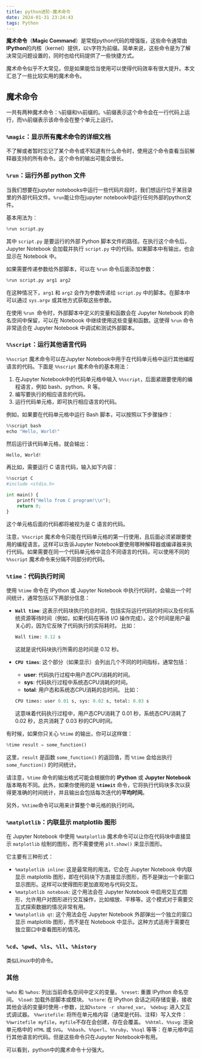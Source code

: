 ```yaml
---
title: python进阶-魔术命令
date: 2024-01-31 23:24:43
tags: Python
---
```


**魔术命令**（**Magic Command**）是常规python代码的增强版，这些命令通常由**IPython**的内核（kernel）提供，以`%`字符为前缀。简单来说，这些命令是为了解决常见问题设置的，同时也给代码提供了一些快捷方式。

魔术命令似乎不大常见，但是如果能恰当使用可以使得代码效率有很大提升。本文汇总了一些比较实用的魔术命令。

<!--more-->

## 魔术命令
一共有两种魔术命令：`%`前缀和`%%`前缀的。`%`前缀表示这个命令会在一行代码上运行，而`%%`前缀表示该命令会在整个单元上运行。
### `%magic`：显示所有魔术命令的详细文档

不了解或者暂时忘记了某个命令或不知道有什么命令时，使用这个命令查看当前解释器支持的所有命令。这个命令的输出可能会很长。

### `%run`：运行外部 python 文件

当我们想要在jupyter notebooks中运行一些代码片段时，我们想运行位于某目录里的外部代码文件。`%run`能让你在jupyter notebook中运行任何外部的python文件。

基本用法为：

```python
%run script.py
```

其中 `script.py` 是要运行的外部 Python 脚本文件的路径。在执行这个命令后，Jupyter Notebook 会加载并执行 `script.py` 中的代码。如果脚本中有输出，也会显示在 Notebook 中。

如果需要传递参数给外部脚本，可以在 `%run` 命令后面添加参数：

```python
%run script.py arg1 arg2
```

在这种情况下，`arg1` 和 `arg2` 会作为参数传递给 `script.py` 中的脚本。在脚本中可以通过 `sys.argv` 或其他方式获取这些参数。

在使用 `%run `命令时，外部脚本中定义的变量和函数会在 Jupyter Notebook 的命名空间中保留，可以在 Notebook 中继续使用这些变量和函数。这使得 `%run` 命令非常适合在 Jupyter Notebook 中调试和测试外部脚本。

### `%%script`：运行其他语言代码

`%%script` 魔术命令可以在Jupyter Notebook中用于在代码单元格中运行其他编程语言的代码。下面是 `%%script` 魔术命令的基本用法：

1. 在Jupyter Notebook中的代码单元格中输入 `%%script`，后面紧跟要使用的编程语言，例如 bash、python、R 等。
2. 编写要执行的相应语言的代码。
3. 运行代码单元格，即可执行相应语言的代码。

例如，如果要在代码单元格中运行 Bash 脚本，可以按照以下步骤操作：

```python
%%script bash
echo "Hello, World!"
```

然后运行该代码单元格，就会输出：

```bash
Hello, World!
```

再比如，需要运行 C 语言代码，输入如下内容：

```python
%%script C
#include <stdio.h>

int main() {
    printf("Hello from C program!\\n");
    return 0;
}
```

这个单元格后面的代码都将被视为是 C 语言的代码。

注意，`%%script` 魔术命令只能在代码单元格的第一行使用，且后面必须紧跟要使用的编程语言。这样可以告诉Jupyter Notebook要使用哪种解释器或编译器来执行代码。如果需要在同一个代码单元格中混合不同语言的代码，可以使用不同的 `%%script` 魔术命令来分隔不同部分的代码。

### `%time`：代码执行时间

使用 `%time` 命令在 IPython 或 Jupyter Notebook 中执行代码时，会输出一个时间统计，通常包括以下两部分信息：

- **`Wall time`**: 这表示代码块执行的总时间，包括实际运行代码的时间以及任何系统资源等待时间（例如，如果代码在等待 I/O 操作完成）。这个时间是用户最关心的，因为它反映了代码执行的实际耗时。
  比如：
  ```python
  Wall time: 0.12 s
  ```
  这就是说代码块执行所需的总时间是 0.12 秒。

- **`CPU times`**: 这个部分（如果显示）会列出几个不同的时间指标，通常包括：
  + **user**: 代码执行过程中用户态CPU消耗的时间。
  + **sys**: 代码执行过程中系统态CPU消耗的时间。
  + **total**: 用户态和系统态CPU消耗的总时间。
  比如：
  ```python
  CPU times: user 0.01 s, sys: 0.02 s, total: 0.03 s
  ```
  这意味着代码执行过程中，用户态CPU消耗了 0.01 秒，系统态CPU消耗了 0.02 秒，总共消耗了 0.03 秒的CPU时间。

有时候，如果你只关心 `%time` 的输出，你可以这样做：
```python
%time result = some_function()
```
这里，`result` 是函数 `some_function()` 的返回值，而 `%time` 会给出执行 `some_function()` 的时间统计。

请注意，`%time` 命令的输出格式可能会根据你的 **IPython** 或 **Jupyter Notebook** 版本略有不同。此外，如果你使用的是 **`%timeit`** 命令，它将执行代码块多次以获得更准确的时间统计，并且输出会包括每次迭代的**平均时间**。

另外，`%%time`命令可以用来计算整个单元格的执行时间。

### `%matplotlib`：内联显示 matplotlib 图形

在 Jupyter Notebook 中使用 `%matplotlib` 魔术命令可以让你在代码块中直接显示 `matplotlib` 绘制的图形，而不需要使用 `plt.show()` 来显示图形。

它主要有三种形式：

- `%matplotlib inline`: 这是最常用的用法，它会在 Jupyter Notebook 中内联显示 matplotlib 图形，即在代码块下方直接显示图形，而不是弹出一个新窗口显示图形。这样可以使得图形更加直观地与代码交互。
- `%matplotlib notebook`: 这个用法会在 Jupyter Notebook 中启用交互式图形，允许用户对图形进行交互操作，比如缩放、平移等。这个模式对于需要交互式探索数据的情况非常有用。
- `%matplotlib qt`: 这个用法会在 Jupyter Notebook 外部弹出一个独立的窗口显示 matplotlib 图形，而不是在 Notebook 中显示。这种方式适用于需要在独立窗口中查看图形的情况。

### `%cd`、`%pwd`、`%ls`、`%ll`、`%history`

类似Linux中的命令。

### 其他


`%who` 和 `%whos`: 列出当前命名空间中定义的变量。
`%reset`: 重置 IPython 命名空间。
`%load`: 加载外部脚本或模块。
`%store`: 在 IPython 会话之间存储变量，接收其他会话的变量时使用`-r`参数，比如`%store -r shared_var`。
`%debug`: 进入交互式调试器。
`%%writefile`: 将所在单元格内容（通常是代码、注释）写入文件：`%%writefile myfile`，`myfile`不存在会创建，存在会覆盖。
`%%html`、`%%svg`: 渲染单元格中的 `HTML` 或 `SVG`。
`%%bash`、`%%perl`、`%%ruby`、`%%sql` 等等：在单元格中运行其他语言的代码。但是这些命令只在Jupyter Notebook中有用。

可以看到，python中的魔术命令十分强大。